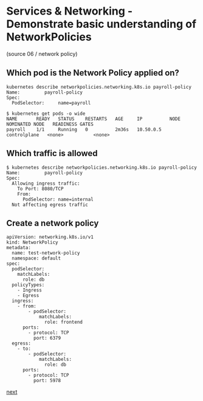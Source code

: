 # Services & Networking - Demonstrate basic understanding of NetworkPolicies

(source 06 / network policy)
## Which pod is the Network Policy applied on?

```
kubernetes describe networkpolicies.networking.k8s.io payroll-policy 
Name:         payroll-policy
Spec:
  PodSelector:     name=payroll

$ kubernetes get pods -o wide
NAME       READY   STATUS    RESTARTS   AGE     IP          NODE           NOMINATED NODE   READINESS GATES
payroll    1/1     Running   0          2m36s   10.50.0.5   controlplane   <none>           <none>
```
## Which traffic is allowed

```
$ kubernetes describe networkpolicies.networking.k8s.io payroll-policy 
Name:         payroll-policy
Spec:
  Allowing ingress traffic:
    To Port: 8080/TCP
    From:
      PodSelector: name=internal
  Not affecting egress traffic
```
## Create a network policy 

```
apiVersion: networking.k8s.io/v1
kind: NetworkPolicy
metadata:
  name: test-network-policy
  namespace: default
spec:
  podSelector:
    matchLabels:
      role: db
  policyTypes:
    - Ingress
    - Egress
  ingress:
    - from:
        - podSelector:
            matchLabels:
              role: frontend
      ports:
        - protocol: TCP
          port: 6379
  egress:
    - to:
        - podSelector:
            matchLabels:
              role: db
      ports:
        - protocol: TCP
          port: 5978
```

[next](./02-troubleshoot-access-to-applications-via-services.md)